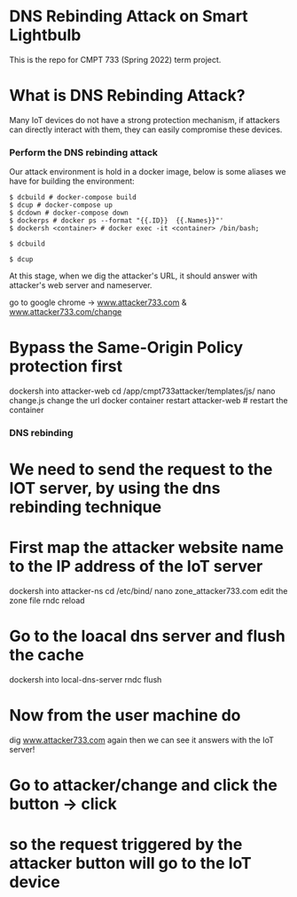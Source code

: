 # DNS Rebinding Attack on Smart Lightbulb

This is the repo for CMPT 733 (Spring 2022) term project.

# What is DNS Rebinding Attack?

Many IoT devices do not have a strong protection mechanism, if attackers can
directly interact with them, they can easily compromise these devices.


### Perform the DNS rebinding attack ###

Our attack environment is hold in a docker image, below is some aliases we have for building the environment: 
~~~
$ dcbuild # docker-compose build
$ dcup # docker-compose up
$ dcdown # docker-compose down
$ dockerps # docker ps --format "{{.ID}}  {{.Names}}"'
$ dockersh <container> # docker exec -it <container> /bin/bash;
~~~
~~~
$ dcbuild
~~~
~~~
$ dcup
~~~
At this stage, when we dig the attacker's URL, it should answer with attacker's web server and nameserver.



go to google chrome -> www.attacker733.com & www.attacker733.com/change

# Bypass the Same-Origin Policy protection first
dockersh into attacker-web
cd /app/cmpt733attacker/templates/js/
nano change.js
change the url
docker container restart attacker-web # restart the container

### DNS rebinding
# We need to send the request to the IOT server, by using the dns rebinding technique
# First map the attacker website name to the IP address of the IoT server
dockersh into attacker-ns
cd /etc/bind/
nano zone_attacker733.com
edit the zone file
rndc reload

# Go to the loacal dns server and flush the cache
dockersh into local-dns-server
rndc flush

# Now from the user machine do
dig www.attacker733.com again then we can see it answers with the IoT server!

# Go to attacker/change and click the button -> click
# so the request triggered by the attacker button will go to the IoT device



